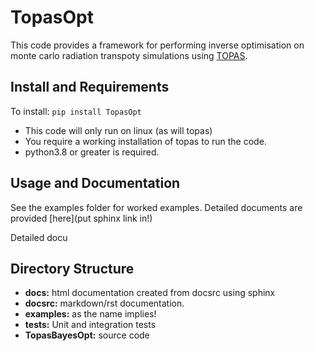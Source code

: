 # TopasOpt


This code provides a framework for performing inverse optimisation on monte carlo radiation transpoty 
simulations using [TOPAS](https://www.google.com/search?channel=fs&client=ubuntu&q=topas+MC).

## Install and Requirements

To install: ```pip install TopasOpt```

- This code will only run on linux (as will topas)
- You require a working installation of topas to run the code.
- python3.8 or greater is required.

## Usage and Documentation

See the examples folder for worked examples.
Detailed documents are provided [here](put sphinx link in!)

Detailed docu

## Directory Structure

- **docs:** html documentation created from docsrc using sphinx
- **docsrc:** markdown/rst documentation.
- **examples:** as the name implies!
- **tests:** Unit and integration tests
- **TopasBayesOpt:** source code







